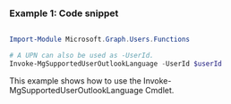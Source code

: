 ### Example 1: Code snippet

```powershell

Import-Module Microsoft.Graph.Users.Functions

# A UPN can also be used as -UserId.
Invoke-MgSupportedUserOutlookLanguage -UserId $userId

```
This example shows how to use the Invoke-MgSupportedUserOutlookLanguage Cmdlet.

